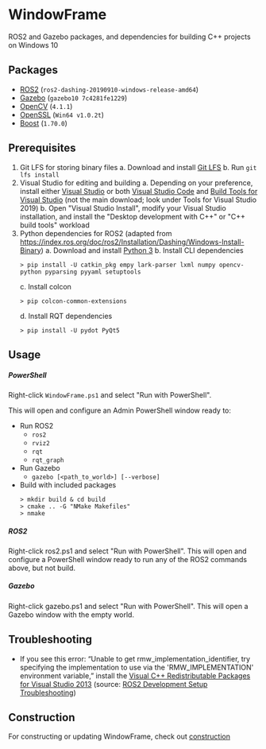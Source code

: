# WindowFrame

ROS2 and Gazebo packages, and dependencies for building C++ projects on Windows 10

## Packages

- [ROS2](https://github.com/ros2/ros2/releases) (`ros2-dashing-20190910-windows-release-amd64`)
- [Gazebo](https://bitbucket.org/osrf/gazebo/src/gazebo10/) (`gazebo10 7c4281fe1229`)
- [OpenCV](https://opencv.org/releases/) (`4.1.1`)
- [OpenSSL](https://slproweb.com/products/Win32OpenSSL.html) (`Win64 v1.0.2t`)
- [Boost](https://www.boost.org/) (`1.70.0`)

## Prerequisites

1. Git LFS for storing binary files
    a. Download and install [Git LFS](https://git-lfs.github.com/)
    b. Run `git lfs install`
2. Visual Studio for editing and building
    a. Depending on your preference, install either [Visual Studio](https://visualstudio.microsoft.com/downloads/) or both [Visual Studio Code](https://code.visualstudio.com/download) and [Build Tools for Visual Studio](https://visualstudio.microsoft.com/downloads/) (not the main download; look under Tools for Visual Studio 2019)
    b. Open "Visual Studio Install", modify your Visual Studio installation, and install the "Desktop development with C++" or "C++ build tools" workload
3. Python dependencies for ROS2 (adapted from https://index.ros.org/doc/ros2/Installation/Dashing/Windows-Install-Binary)
    a. Download and install [Python 3](https://www.python.org/downloads/windows/)
    b. Install CLI dependencies
    ```console
    > pip install -U catkin_pkg empy lark-parser lxml numpy opencv-python pyparsing pyyaml setuptools
    ```
    c. Install colcon
    ```console
    > pip colcon-common-extensions
    ```
    d. Install RQT dependencies
    ```console
    > pip install -U pydot PyQt5
    ```

## Usage

##### PowerShell

Right-click `WindowFrame.ps1` and select "Run with PowerShell".

This will open and configure an Admin PowerShell window ready to:
- Run ROS2
    - `ros2`
    - `rviz2`
    - `rqt`
    - `rqt_graph`
- Run Gazebo
    - `gazebo [<path_to_world>] [--verbose]`
- Build with included packages
    ```console
    > mkdir build & cd build
    > cmake .. -G "NMake Makefiles"
    > nmake
    ```

##### ROS2

Right-click ros2.ps1 and select "Run with PowerShell".
This will open and configure a PowerShell window ready to run any of the ROS2 commands above, but not build.

##### Gazebo

Right-click gazebo.ps1 and select "Run with PowerShell".
This will open a Gazebo window with the empty world.

## Troubleshooting

- If you see this error: “Unable to get rmw_implementation_identifier, try specifying the implementation to use via the 'RMW_IMPLEMENTATION' environment variable,” install the [Visual C++ Redistributable Packages for Visual Studio 2013](https://www.microsoft.com/en-us/download/details.aspx?id=40784) (source: [ROS2 Development Setup Troubleshooting](https://index.ros.org/doc/ros2/Installation/Dashing/Windows-Development-Setup/#failed-to-load-fastrtps-shared-library))

## Construction

For constructing or updating WindowFrame, check out [construction](construction)
